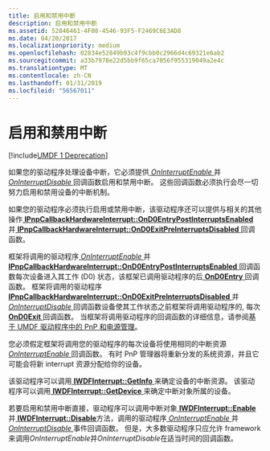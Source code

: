 ```yaml
---
title: 启用和禁用中断
description: 启用和禁用中断
ms.assetid: 52846461-4F08-4546-93F5-F2469C6E3AD8
ms.date: 04/20/2017
ms.localizationpriority: medium
ms.openlocfilehash: 02834e52849b93c4f9cbb0c2966d4c69321e6ab2
ms.sourcegitcommit: a33b7978e22d5bb9f65ca7056f955319049a2e4c
ms.translationtype: MT
ms.contentlocale: zh-CN
ms.lasthandoff: 01/31/2019
ms.locfileid: "56567011"
---
```

# <a name="enabling-and-disabling-interrupts"></a>启用和禁用中断


[!include[UMDF 1 Deprecation](../umdf-1-deprecation.md)]

如果您的驱动程序处理设备中断，它必须提供[ *OnInterruptEnable* ](https://msdn.microsoft.com/library/windows/hardware/hh463899)并[ *OnInterruptDisable* ](https://msdn.microsoft.com/library/windows/hardware/hh463895)回调函数启用和禁用中断。 这些回调函数必须执行会尽一切努力启用和禁用设备的中断机制。

如果您的驱动程序必须执行启用或禁用中断，该驱动程序还可以提供与相关的其他操作[ **IPnpCallbackHardwareInterrupt::OnD0EntryPostInterruptsEnabled** ](https://msdn.microsoft.com/library/windows/hardware/hh439750)并[ **IPnpCallbackHardwareInterrupt::OnD0ExitPreInterruptsDisabled** ](https://msdn.microsoft.com/library/windows/hardware/hh439755)回调函数。

框架将调用的驱动程序[ *OnInterruptEnable* ](https://msdn.microsoft.com/library/windows/hardware/hh463899)并[ **IPnpCallbackHardwareInterrupt::OnD0EntryPostInterruptsEnabled** ](https://msdn.microsoft.com/library/windows/hardware/hh439750)回调函数每次设备进入其工作 (D0) 状态，该框架已调用驱动程序的后[ **OnD0Entry** ](https://msdn.microsoft.com/library/windows/hardware/ff556799)回调函数。 框架将调用的驱动程序[ **IPnpCallbackHardwareInterrupt::OnD0ExitPreInterruptsDisabled** ](https://msdn.microsoft.com/library/windows/hardware/hh439755)并[ *OnInterruptDisable* ](https://msdn.microsoft.com/library/windows/hardware/hh463895)回调函数设备使其工作状态之前框架将调用驱动程序的, 每次[ **OnD0Exit** ](https://msdn.microsoft.com/library/windows/hardware/ff556803)回调函数。 当框架将调用驱动程序的回调函数的详细信息，请参阅[基于 UMDF 驱动程序中的 PnP 和电源管理](pnp-and-power-management-in-umdf-drivers.md)。

您必须假定框架将调用您的驱动程序的每次设备将使用相同的中断资源[ *OnInterruptEnable* ](https://msdn.microsoft.com/library/windows/hardware/hh463899)回调函数。 有时 PnP 管理器将重新分发的系统资源，并且它可能会将新 interrupt 资源分配给你的设备。

该驱动程序可以调用[ **IWDFInterrupt::GetInfo** ](https://msdn.microsoft.com/library/windows/hardware/hh451309)来确定设备的中断资源。 该驱动程序可以调用[ **IWDFInterrupt::GetDevice** ](https://msdn.microsoft.com/library/windows/hardware/hh451305)来确定中断对象所属的设备。

若要启用和禁用中断直接，驱动程序可以调用中断对象[ **IWDFInterrupt::Enable** ](https://msdn.microsoft.com/library/windows/hardware/hh451300)并[ **IWDFInterrupt::Disable**](https://msdn.microsoft.com/library/windows/hardware/hh451295)方法，调用的驱动程序[ *OnInterruptEnable* ](https://msdn.microsoft.com/library/windows/hardware/hh463899)并[ *OnInterruptDisable* ](https://msdn.microsoft.com/library/windows/hardware/hh463895)事件回调函数。 但是，大多数驱动程序只应允许 framework 来调用*OnInterruptEnable*并*OnInterruptDisable*在适当时间的回调函数。

 

 





